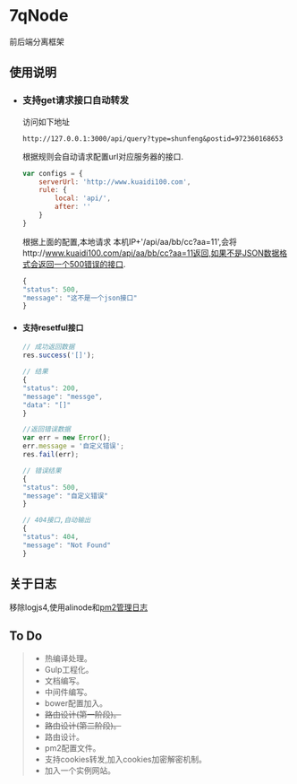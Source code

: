 # 7qNode
前后端分离框架

## 使用说明

* ### 支持get请求接口自动转发
    访问如下地址
    ```
    http://127.0.0.1:3000/api/query?type=shunfeng&postid=972360168653
    ```
    根据规则会自动请求配置url对应服务器的接口.
    ``` javaScript
    var configs = {
        serverUrl: 'http://www.kuaidi100.com',
        rule: {
            local: 'api/',
            after: ''
        }
    }
    ```
    根据上面的配置,本地请求 本机IP+'/api/aa/bb/cc?aa=11',会将http://www.kuaidi100.com/api/aa/bb/cc?aa=11返回,如果不是JSON数据格式会返回一个500错误的接口.
    ``` javaScript
    {
    "status": 500,
    "message": "这不是一个json接口"
    }
    ```

* #### 支持resetful接口

	``` javaScript
	// 成功返回数据
	res.success('[]');

    // 结果
	{
    "status": 200,
    "message": "messge",
    "data": "[]"
    }

	//返回错误数据
	var err = new Error();
    err.message = '自定义错误';
	res.fail(err);

    // 错误结果
    {
    "status": 500,
    "message": "自定义错误"
    }

	// 404接口,自动输出
	{
    "status": 404,
    "message": "Not Found"
    }
	```

## 关于日志
移除logjs4,使用alinode和[pm2管理日志](https://wohugb.gitbooks.io/pm2/content/features/log.html)

## To Do
> * 热编译处理。
> * Gulp工程化。
> * 文档编写。
> * 中间件编写。
> * bower配置加入。
> * <del>路由设计(第一阶段)。</del>
> * <del>路由设计(第二阶段)。</del>
> * 路由设计。
> * pm2配置文件。
> * 支持cookies转发,加入cookies加密解密机制。
> * 加入一个实例网站。
